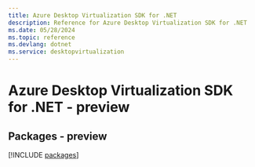 ```yaml
---
title: Azure Desktop Virtualization SDK for .NET
description: Reference for Azure Desktop Virtualization SDK for .NET
ms.date: 05/28/2024
ms.topic: reference
ms.devlang: dotnet
ms.service: desktopvirtualization
---
```

# Azure Desktop Virtualization SDK for .NET - preview
## Packages - preview
[!INCLUDE [packages](desktop-virtualization-index.md)]